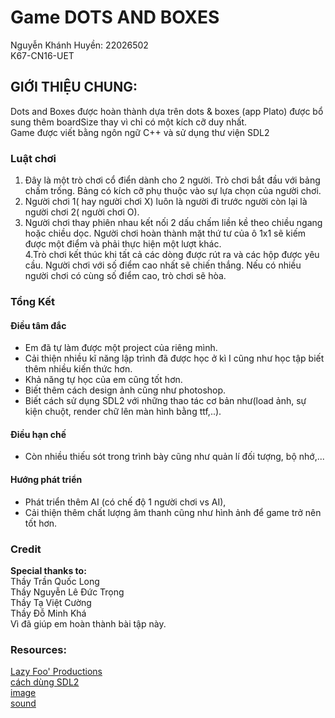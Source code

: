 # Game DOTS AND BOXES
Nguyễn Khánh Huyền: 22026502  
K67-CN16-UET
## GIỚI THIỆU CHUNG:
Dots and Boxes được hoàn thành dựa trên dots & boxes (app Plato) được bổ sung thêm boardSize thay vì chỉ có một kích cỡ duy nhất.  
Game được viết bằng ngôn ngữ C++ và sử dụng thư viện SDL2

### Luật chơi
  1. Đây là một trò chơi cổ điển dành cho 2 người. Trò chơi bắt đầu với bảng chấm trống. Bảng có kích cỡ phụ thuộc vào sự lựa chọn của người chơi.
  2. Người chơi 1( hay người chơi X) luôn là người đi trước người còn lại là người chơi 2( người chơi O).
  3. Người chơi thay phiên nhau kết nối 2 dấu chấm liền kề theo chiều ngang hoặc chiều dọc. Người chơi hoàn thành mặt thứ tư của ô 1x1 sẽ kiếm được một điểm và phải thực hiện một lượt khác.  
  4.Trò chơi kết thúc khi tất cả các dòng được rút ra và các hộp được yêu cầu. Người chơi với số điểm cao nhất sẽ chiến thắng. Nếu có nhiều người chơi có cùng số điểm cao, trò chơi sẽ hòa.

### Tổng Kết
#### Điều tâm đắc
  * Em đã tự làm được một project của riêng mình.
  * Cải thiện nhiều kĩ năng lập trình đã được học ở kì I cũng như học tập biết thêm nhiều kiến thức hơn.
  * Khả năng tự học của em cũng tốt hơn.
  * Biết thêm cách design ảnh cũng như photoshop.
  * Biết cách sử dụng SDL2 với những thao tác cơ bản như(load ảnh, sự kiện chuột, render chữ lên màn hình bằng ttf,..).
#### Điều hạn chế
  * Còn nhiều thiếu sót trong trình bày cũng như quản lí đối tượng, bộ nhớ,...
#### Hướng phát triển
  * Phát triển thêm AI (có chế độ 1 người chơi vs AI),
  * Cải thiện thêm chất lượng âm thanh cũng như hình ảnh để game trở nên tốt hơn.
 
### Credit
**Special thanks to:**    
Thầy Trần Quốc Long  
Thầy Nguyễn Lê Đức Trọng  
Thầy Tạ Việt Cường  
Thầy Đỗ Minh Khá    
Vì đã giúp em hoàn thành bài tập này.

### Resources:
 [Lazy Foo' Productions](https://lazyfoo.net/tutorials/SDL/)  
 [cách dùng SDL2](https://www.youtube.com/@tranthiminhchau9465)  
 [image](https://www.canva.com/)  
 [sound](http://jadict.net/vi)
